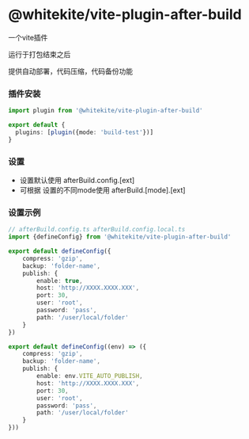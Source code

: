 # @whitekite/vite-plugin-after-build

一个vite插件

运行于打包结束之后

提供自动部署，代码压缩，代码备份功能

### 插件安装

```ts
import plugin from '@whitekite/vite-plugin-after-build'

export default {
  plugins: [plugin({mode: 'build-test'})]
}
```

### 设置

- 设置默认使用 afterBuild.config.[ext]
- 可根据 设置的不同mode使用 afterBuild.[mode].[ext]


### 设置示例

```ts
// afterBuild.config.ts afterBuild.config.local.ts
import {defineConfig} from '@whitekite/vite-plugin-after-build'

export default defineConfig({
    compress: 'gzip',
    backup: 'folder-name',
    publish: {
        enable: true,
        host: 'http://XXXX.XXXX.XXX',
        port: 30,
        user: 'root',
        password: 'pass',
        path: '/user/local/folder'
    }
})

export default defineConfig((env) => ({
    compress: 'gzip',
    backup: 'folder-name',
    publish: {
        enable: env.VITE_AUTO_PUBLISH,
        host: 'http://XXXX.XXXX.XXX',
        port: 30,
        user: 'root',
        password: 'pass',
        path: '/user/local/folder'
    }
}))
```
